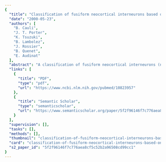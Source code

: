 ```yaml
---
{
  "title": "Classification of fusiform neocortical interneurons based on unsupervised clustering.",
  "date": "2000-05-23",
  "authors": [
    "B. Cauli",
    "J. T. Porter",
    "K. Tsuzuki",
    "B. Lambolez",
    "J. Rossier",
    "B. Quenet",
    "E. Audinat"
  ],
  "abstract": "A classification of fusiform neocortical interneurons (n = 60) was performed with an unsupervised cluster analysis based on the comparison of multiple electrophysiological and molecular parameters studied by patch-clamp and single-cell multiplex reverse transcription-PCR in rat neocortical acute slices. The multiplex reverse transcription-PCR protocol was designed to detect simultaneously the expression of GAD65, GAD67, calbindin, parvalbumin, calretinin, neuropeptide Y, vasoactive intestinal peptide (VIP), somatostatin (SS), cholecystokinin, alpha-amino-3-hydroxy-5-methyl-4-isoxazolepropionic acid, kainate, N-methyl-d-aspartate, and metabotropic glutamate receptor subtypes. Three groups of fusiform interneurons with distinctive features were disclosed by the cluster analysis. The first type of fusiform neuron (n = 12), termed regular spiking nonpyramidal (RSNP)-SS cluster, was characterized by a firing pattern of RSNP cells and by a high occurrence of SS. The second type of fusiform neuron (n = 32), termed RSNP-VIP cluster, predominantly expressed VIP and also showed firing properties of RSNP neurons with accommodation profiles different from those of RSNP-SS cells. Finally, the last type of fusiform neuron (n = 16) contained a majority of irregular spiking-VIPergic neurons. In addition, the analysis of glutamate receptors revealed cell-type-specific expression profiles. This study shows that combinations of multiple independent criteria define distinct neocortical populations of interneurons potentially involved in specific functions.",
  "links": [
    {
      "title": "PDF",
      "type": "pdf",
      "url": "https://www.ncbi.nlm.nih.gov/pubmed/10823957"
    },
    {
      "title": "Semantic Scholar",
      "type": "semanticscholar",
      "url": "https://www.semanticscholar.org/paper/5f2f96146f7c776aea8cf5c52b2a96508cd99cc1"
    }
  ],
  "supervision": [],
  "tasks": [],
  "methods": [],
  "thumbnail": "classification-of-fusiform-neocortical-interneurons-based-on-unsupervised-clustering-thumb.jpg",
  "card": "classification-of-fusiform-neocortical-interneurons-based-on-unsupervised-clustering-card.jpg",
  "s2_paper_id": "5f2f96146f7c776aea8cf5c52b2a96508cd99cc1"
}
---
```


